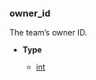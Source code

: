 ### owner_id [](https://discordpy.readthedocs.io/en/v1.7.3/api.html#discord.Team.owner_id "Permalink to this definition")

The team’s owner ID.

- **Type**

	- [int](https://docs.python.org/3/library/functions.html#int "(in Python v3.9)")

